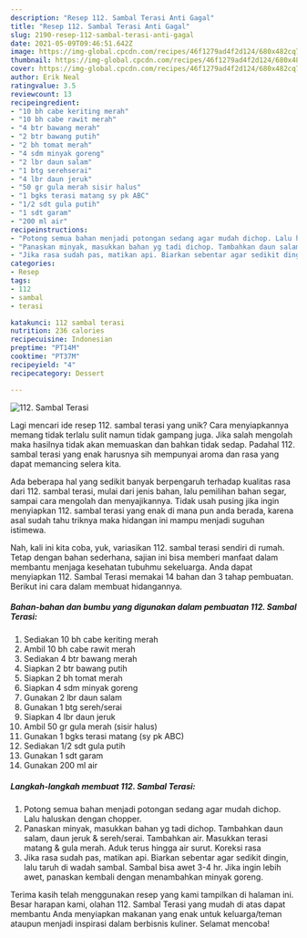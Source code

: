 ```yaml
---
description: "Resep 112. Sambal Terasi Anti Gagal"
title: "Resep 112. Sambal Terasi Anti Gagal"
slug: 2190-resep-112-sambal-terasi-anti-gagal
date: 2021-05-09T09:46:51.642Z
image: https://img-global.cpcdn.com/recipes/46f1279ad4f2d124/680x482cq70/112-sambal-terasi-foto-resep-utama.jpg
thumbnail: https://img-global.cpcdn.com/recipes/46f1279ad4f2d124/680x482cq70/112-sambal-terasi-foto-resep-utama.jpg
cover: https://img-global.cpcdn.com/recipes/46f1279ad4f2d124/680x482cq70/112-sambal-terasi-foto-resep-utama.jpg
author: Erik Neal
ratingvalue: 3.5
reviewcount: 13
recipeingredient:
- "10 bh cabe keriting merah"
- "10 bh cabe rawit merah"
- "4 btr bawang merah"
- "2 btr bawang putih"
- "2 bh tomat merah"
- "4 sdm minyak goreng"
- "2 lbr daun salam"
- "1 btg serehserai"
- "4 lbr daun jeruk"
- "50 gr gula merah sisir halus"
- "1 bgks terasi matang sy pk ABC"
- "1/2 sdt gula putih"
- "1 sdt garam"
- "200 ml air"
recipeinstructions:
- "Potong semua bahan menjadi potongan sedang agar mudah dichop. Lalu haluskan dengan chopper."
- "Panaskan minyak, masukkan bahan yg tadi dichop. Tambahkan daun salam, daun jeruk &amp; sereh/serai. Tambahkan air. Masukkan terasi matang &amp; gula merah. Aduk terus hingga air surut. Koreksi rasa"
- "Jika rasa sudah pas, matikan api. Biarkan sebentar agar sedikit dingin, lalu taruh di wadah sambal. Sambal bisa awet 3-4 hr. Jika ingin lebih awet, panaskan kembali dengan menambahkan minyak goreng."
categories:
- Resep
tags:
- 112
- sambal
- terasi

katakunci: 112 sambal terasi 
nutrition: 236 calories
recipecuisine: Indonesian
preptime: "PT14M"
cooktime: "PT37M"
recipeyield: "4"
recipecategory: Dessert

---
```



![112. Sambal Terasi](https://img-global.cpcdn.com/recipes/46f1279ad4f2d124/680x482cq70/112-sambal-terasi-foto-resep-utama.jpg)

Lagi mencari ide resep 112. sambal terasi yang unik? Cara menyiapkannya memang tidak terlalu sulit namun tidak gampang juga. Jika salah mengolah maka hasilnya tidak akan memuaskan dan bahkan tidak sedap. Padahal 112. sambal terasi yang enak harusnya sih mempunyai aroma dan rasa yang dapat memancing selera kita.

Ada beberapa hal yang sedikit banyak berpengaruh terhadap kualitas rasa dari 112. sambal terasi, mulai dari jenis bahan, lalu pemilihan bahan segar, sampai cara mengolah dan menyajikannya. Tidak usah pusing jika ingin menyiapkan 112. sambal terasi yang enak di mana pun anda berada, karena asal sudah tahu triknya maka hidangan ini mampu menjadi suguhan istimewa.




Nah, kali ini kita coba, yuk, variasikan 112. sambal terasi sendiri di rumah. Tetap dengan bahan sederhana, sajian ini bisa memberi manfaat dalam membantu menjaga kesehatan tubuhmu sekeluarga. Anda dapat menyiapkan 112. Sambal Terasi memakai 14 bahan dan 3 tahap pembuatan. Berikut ini cara dalam membuat hidangannya.

<!--inarticleads1-->

##### Bahan-bahan dan bumbu yang digunakan dalam pembuatan 112. Sambal Terasi:

1. Sediakan 10 bh cabe keriting merah
1. Ambil 10 bh cabe rawit merah
1. Sediakan 4 btr bawang merah
1. Siapkan 2 btr bawang putih
1. Siapkan 2 bh tomat merah
1. Siapkan 4 sdm minyak goreng
1. Gunakan 2 lbr daun salam
1. Gunakan 1 btg sereh/serai
1. Siapkan 4 lbr daun jeruk
1. Ambil 50 gr gula merah (sisir halus)
1. Gunakan 1 bgks terasi matang (sy pk ABC)
1. Sediakan 1/2 sdt gula putih
1. Gunakan 1 sdt garam
1. Gunakan 200 ml air




<!--inarticleads2-->

##### Langkah-langkah membuat 112. Sambal Terasi:

1. Potong semua bahan menjadi potongan sedang agar mudah dichop. Lalu haluskan dengan chopper.
1. Panaskan minyak, masukkan bahan yg tadi dichop. Tambahkan daun salam, daun jeruk &amp; sereh/serai. Tambahkan air. Masukkan terasi matang &amp; gula merah. Aduk terus hingga air surut. Koreksi rasa
1. Jika rasa sudah pas, matikan api. Biarkan sebentar agar sedikit dingin, lalu taruh di wadah sambal. Sambal bisa awet 3-4 hr. Jika ingin lebih awet, panaskan kembali dengan menambahkan minyak goreng.




Terima kasih telah menggunakan resep yang kami tampilkan di halaman ini. Besar harapan kami, olahan 112. Sambal Terasi yang mudah di atas dapat membantu Anda menyiapkan makanan yang enak untuk keluarga/teman ataupun menjadi inspirasi dalam berbisnis kuliner. Selamat mencoba!
